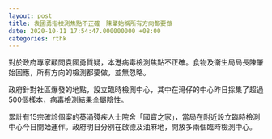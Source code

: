 ```yaml
---
layout: post
title: 袁國勇指檢測焦點不正確　陳肇始稱所有方向都要做
date: 2020-10-11 17:54:47.000000000 +08:00
categories: rthk
---
```


對於政府專家顧問袁國勇質疑，本港病毒檢測焦點不正確。食物及衞生局局長陳肇始回應，所有方向的檢測都要做，並無忽略。

政府針對社區爆發的地點，設立臨時檢測中心，其中在灣仔的中心昨日採集了超過500個樣本，病毒檢測結果全屬陰性。

累計有15宗確診個案的葵涌殘疾人士院舍「國寶之家」，當局在附近設立臨時檢測中心今日開始運作。政府明日分別在啟德及油麻地，開放多兩個臨時檢測中心。
